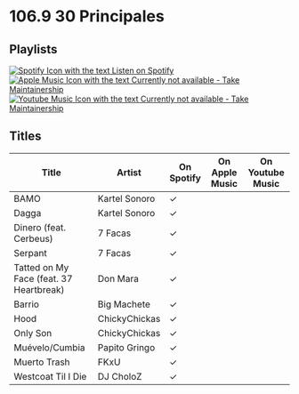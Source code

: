 # 106.9 30 Principales

## Playlists

[![Spotify Icon with the text Listen on Spotify](https://img.shields.io/badge/listen_on-spotify-1ed760?style=for-the-badge&logo=spotify&logoColor=1ed760 "Listen on Spotify")](https://open.spotify.com/playlist/0uOWKDKe7bdqMuDhuJ8EEs)  
[![Apple Music Icon with the text Currently not available - Take Maintainership](https://img.shields.io/badge/Apple_Music_--_Currently_not_available-Take_Maintainership-inactive?style=for-the-badge&logo=applemusic&logoColor=fffff&labelColor=222222 "Apple Music - Currently not available - Take Maintainership")](https://github.com/MarauderXtreme/video-game-radiostation-playlists/fork)  
[![Youtube Music Icon with the text Currently not available - Take Maintainership](https://img.shields.io/badge/Youtube_Music_--_Currently_not_available-Take_Maintainership-inactive?style=for-the-badge&logo=youtubemusic&logoColor=fffff&labelColor=222222 "Youtube Music - Currently not available - Take Maintainership")](https://github.com/MarauderXtreme/video-game-radiostation-playlists/fork)

## Titles

| Title                                   | Artist        | On Spotify | On Apple Music | On Youtube Music |
| --------------------------------------- | ------------- | ---------- | -------------- | ---------------- |
| BAMO                                    | Kartel Sonoro | ✓          |                |                  |
| Dagga                                   | Kartel Sonoro | ✓          |                |                  |
| Dinero (feat. Cerbeus)                  | 7 Facas       | ✓          |                |                  |
| Serpant                                 | 7 Facas       | ✓          |                |                  |
| Tatted on My Face (feat. 37 Heartbreak) | Don Mara      | ✓          |                |                  |
| Barrio                                  | Big Machete   | ✓          |                |                  |
| Hood                                    | ChickyChickas | ✓          |                |                  |
| Only Son                                | ChickyChickas | ✓          |                |                  |
| Muévelo/Cumbia                          | Papito Gringo | ✓          |                |                  |
| Muerto Trash                            | FKxU          | ✓          |                |                  |
| Westcoat Til I Die                      | DJ CholoZ     | ✓          |                |                  |
